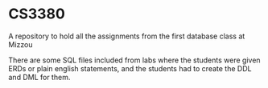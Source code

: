 # CS3380
A repository to hold all the assignments from the first database class at Mizzou

There are some SQL files included from labs where the students were given ERDs or plain english statements, and the students had to create the DDL and DML for them. 
